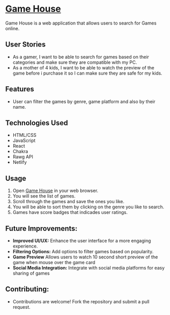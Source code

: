 
# [Game House](https://https://aslan-gamehouse-mammadov.netlify.app/)

Game House is a web application that allows users to search for Games online.

## User Stories

- As a gamer, I want to be able to search for games based on their categories and make sure they are compatible with my PC.
- As a mother of 4 kids, I want to be able to watch the preview of the game before i purchase it so I can make sure they are safe for my kids.

## Features

- User can filter the games by genre, game platform and also by their name.

## Technologies Used

- HTML/CSS
- JavaScript
- React
- Chakra
- Rawg API
- Netlify

## Usage

1. Open [Game House](https://aslan-gamehouse-mammadov.netlify.app/) in your web browser.
2. You will see the list of games.
3. Scroll through the games and save the ones you like.
4. You will be able to sort them by clicking on the genre you like to search.
5. Games have score badges that indicades user ratings.

## Future Improvements:
- **Improved UI/UX:** Enhance the user interface for a more engaging experience.
- **Filtering Options:** Add options to filter games based on popularity.
- **Game Preview** Allows users to watch 10 second short preview of the game when mouse over the game card
- **Social Media Integration:** Integrate with social media platforms for easy sharing of games

## Contributing:
- Contributions are welcome! Fork the repository and submit a pull request.

